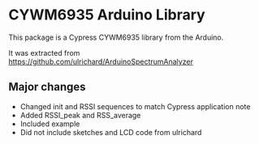 # CYWM6935 Arduino Library

This package is a Cypress CYWM6935 library from the Arduino.

It was extracted from https://github.com/ulrichard/ArduinoSpectrumAnalyzer

## Major changes
* Changed init and RSSI sequences to match Cypress application note
* Added RSSI_peak and RSS_average 
* Included example
* Did not include sketches and LCD code from ulrichard

